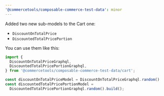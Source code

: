 ```yaml
---
'@commercetools/composable-commerce-test-data': minor
---
```


Added two new sub-models to the Cart one:

- `DiscountOnTotalPrice`
- `DiscountedTotalPricePortion`

You can use them like this:

```ts
import {
  DiscountOnTotalPriceGraphql,
  DiscountedTotalPricePortionGraphql,
} from '@commercetools/composable-commerce-test-data/cart';

const discountOnTotalPriceModel = DiscountOnTotalPriceGraphql.random().build();
const discountedTotalPricePortionModel =
  DiscountedTotalPricePortionGraphql.random().build();
```
